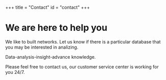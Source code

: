 +++
title = "Contact"
id = "contact"
+++

# We are here to help you

We like to built networks.
Let us know if there is a particular database that you may be interested in analizing.   

Data-analysis-insight-advance knowledge.

Please feel free to contact us, our customer service center is working for you 24/7.
